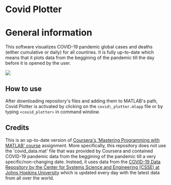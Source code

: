 # Covid Plotter

# General information

This software visualizes COVID-19 pandemic global cases and deaths (either cumulative or daily) for all countries. It is fully up-to-date which means that it plots data from the beggining of the pandemic till the day before it is opened by the user.

![](https://github.com/valiapp/Covid-Plotter/blob/main/Demo.gif)

## How to use

After downloading repository's files and adding them to MATLAB's path, Covid Plotter is activated by clicking on the `covid\_plotter.mlapp` file or by typing `<covid_plotter>` in command window.

## Credits

This is an up-to-date version of [Coursera's 'Mastering Programming with MATLAB' course](https://www.coursera.org/learn/advanced-matlab-programming) assignment. More specifically, this repository does not use the 'covid_data.mat' file that was provided by Coursera and contained COVID-19 pandemic data from the beggining of the pandemic till a very specific/non-changing date. Instead, it uses data from the [COVID-19 Data Repository by the Center for Systems Science and Engineering (CSSE) at Johns Hopkins University](https://github.com/CSSEGISandData/COVID-19) which is updated every day with the latest data from all over the world.

